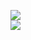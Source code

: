 [![](https://img.shields.io/badge/Made%20With-Github%20Spray-lightgrey.svg?style=for-the-badge&logo=github)](https://github.com/Annihil/github-spray#30527)  
[![](https://i.imgur.com/2DrTn0Z.gif)](https://github.com/Annihil/github-spray)